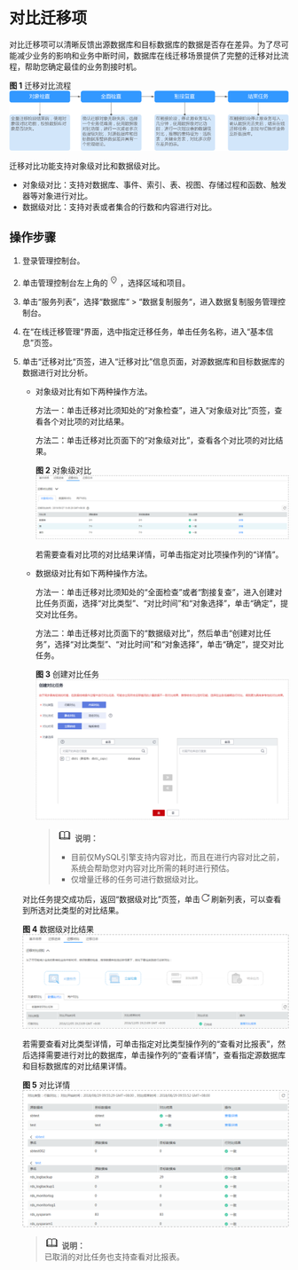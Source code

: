 # 对比迁移项<a name="drs_02_0007"></a>

对比迁移项可以清晰反馈出源数据库和目标数据库的数据是否存在差异。为了尽可能减少业务的影响和业务中断时间，数据库在线迁移场景提供了完整的迁移对比流程，帮助您确定最佳的业务割接时机。

**图 1**  迁移对比流程<a name="fig69130236184"></a>  
![](figures/迁移对比流程.png "迁移对比流程")

迁移对比功能支持对象级对比和数据级对比。

-   对象级对比：支持对数据库、事件、索引、表、视图、存储过程和函数、触发器等对象进行对比。
-   数据级对比：支持对表或者集合的行数和内容进行对比。

## 操作步骤<a name="section59386647165940"></a>

1.  登录管理控制台。
2.  单击管理控制台左上角的![](figures/zh-cn_image_0140299749.png)，选择区域和项目。
3.  单击“服务列表”，选择“数据库“  \>  “数据复制服务“，进入数据复制服务管理控制台。
4.  在“在线迁移管理“界面，选中指定迁移任务，单击任务名称，进入“基本信息”页签。
5.  单击“迁移对比“页签，进入“迁移对比”信息页面，对源数据库和目标数据库的数据进行对比分析。

    -   对象级对比有如下两种操作方法。

        方法一：单击迁移对比须知处的“对象检查”，进入“对象级对比”页签，查看各个对比项的对比结果。

        方法二：单击迁移对比页面下的“对象级对比”，查看各个对比项的对比结果。

        **图 2**  对象级对比<a name="fig16836103871616"></a>  
        ![](figures/对象级对比.png "对象级对比")

        若需要查看对比项的对比结果详情，可单击指定对比项操作列的“详情”。


    -   数据级对比有如下两种操作方法。

        方法一：单击迁移对比须知处的“全面检查”或者“割接复查”，进入创建对比任务页面，选择“对比类型”、“对比时间”和“对象选择”，单击“确定”，提交对比任务。

        方法二：单击迁移对比页面下的“数据级对比”，然后单击“创建对比任务”，选择“对比类型”、“对比时间”和“对象选择”，单击“确定”，提交对比任务。

        **图 3**  创建对比任务<a name="fig8836193814169"></a>  
        ![](figures/创建对比任务.png "创建对比任务")

        >![](public_sys-resources/icon-note.gif) **说明：**   
        >-   目前仅MySQL引擎支持内容对比，而且在进行内容对比之前，系统会帮助您对内容对比所需的耗时进行预估。  
        >-   仅增量迁移的任务可进行数据级对比。  


    对比任务提交成功后，返回“数据级对比”页签，单击![](figures/zh-cn_image_0140299863.png)刷新列表，可以查看到所选对比类型的对比结果。

    **图 4**  数据级对比结果<a name="fig18368389162"></a>  
    ![](figures/数据级对比结果.png "数据级对比结果")

    若需要查看对比类型详情，可单击指定对比类型操作列的“查看对比报表”，然后选择需要进行对比的数据库，单击操作列的“查看详情”，查看指定源数据库和目标数据库的对比结果详情。

    **图 5**  对比详情<a name="fig12836113816162"></a>  
    ![](figures/对比详情.png "对比详情")

    >![](public_sys-resources/icon-note.gif) **说明：**   
    >已取消的对比任务也支持查看对比报表。  


